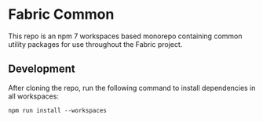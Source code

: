# Fabric Common

This repo is an npm 7 workspaces based monorepo containing common utility packages for use throughout the Fabric project.

## Development

After cloning the repo, run the following command to install dependencies in all workspaces:

```
npm run install --workspaces
```
